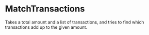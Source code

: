 # MatchTransactions
Takes a total amount and a list of transactions, and tries to find which transactions add up to the given amount.
